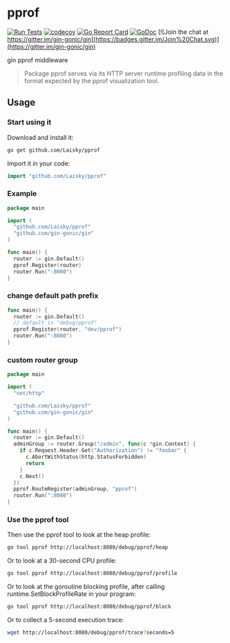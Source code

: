 # pprof

[![Run Tests](https://github.com/Laisky/pprof/actions/workflows/go.yml/badge.svg?branch=master)](https://github.com/Laisky/pprof/actions/workflows/go.yml)
[![codecov](https://codecov.io/gh/gin-contrib/pprof/branch/master/graph/badge.svg)](https://codecov.io/gh/gin-contrib/pprof)
[![Go Report Card](https://goreportcard.com/badge/github.com/Laisky/pprof)](https://goreportcard.com/report/github.com/Laisky/pprof)
[![GoDoc](https://godoc.org/github.com/Laisky/pprof?status.svg)](https://godoc.org/github.com/Laisky/pprof)
[![Join the chat at https://gitter.im/gin-gonic/gin](https://badges.gitter.im/Join%20Chat.svg)](https://gitter.im/gin-gonic/gin)

gin pprof middleware

> Package pprof serves via its HTTP server runtime profiling data in the format expected by the pprof visualization tool.

## Usage

### Start using it

Download and install it:

```bash
go get github.com/Laisky/pprof
```

Import it in your code:

```go
import "github.com/Laisky/pprof"
```

### Example

```go
package main

import (
  "github.com/Laisky/pprof"
  "github.com/gin-gonic/gin"
)

func main() {
  router := gin.Default()
  pprof.Register(router)
  router.Run(":8080")
}
```

### change default path prefix

```go
func main() {
  router := gin.Default()
  // default is "debug/pprof"
  pprof.Register(router, "dev/pprof")
  router.Run(":8080")
}
```

### custom router group

```go
package main

import (
  "net/http"

  "github.com/Laisky/pprof"
  "github.com/gin-gonic/gin"
)

func main() {
  router := gin.Default()
  adminGroup := router.Group("/admin", func(c *gin.Context) {
    if c.Request.Header.Get("Authorization") != "foobar" {
      c.AbortWithStatus(http.StatusForbidden)
      return
    }
    c.Next()
  })
  pprof.RouteRegister(adminGroup, "pprof")
  router.Run(":8080")
}

```

### Use the pprof tool

Then use the pprof tool to look at the heap profile:

```bash
go tool pprof http://localhost:8080/debug/pprof/heap
```

Or to look at a 30-second CPU profile:

```bash
go tool pprof http://localhost:8080/debug/pprof/profile
```

Or to look at the goroutine blocking profile, after calling runtime.SetBlockProfileRate in your program:

```bash
go tool pprof http://localhost:8080/debug/pprof/block
```

Or to collect a 5-second execution trace:

```bash
wget http://localhost:8080/debug/pprof/trace?seconds=5
```
